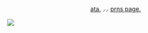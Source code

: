 
<p align="center">
  <a href=https://derapchu.atabook.org>ata.</a>   ⸝⸝   <a href=https://en.pronouns.page/@kanadeyoisaki>prns page.</a>
</p>
  
![](https://file.garden/aEaYc85-6wiXwt_E/%D0%91%D0%B5%D0%B7%20%D0%BD%D0%B0%D0%B7%D0%B2%D0%B0%D0%BD%D0%B8%D1%8F1109_20250609132005.png)

